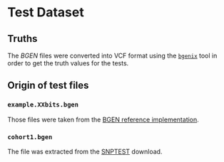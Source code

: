 
# Test Dataset

## Truths

The *BGEN* files were converted into VCF format using the
[`bgenix`](https://bitbucket.org/gavinband/bgen/wiki/bgenix) tool in order to
get the truth values for the tests.


## Origin of test files

### `example.XXbits.bgen`

Those files were taken from the
[BGEN reference implementation](https://bitbucket.org/gavinband/bgen).


### `cohort1.bgen`

The file was extracted from the
[SNPTEST](https://mathgen.stats.ox.ac.uk/genetics_software/snptest/snptest.html#download)
download.
